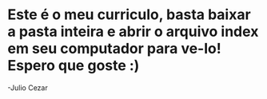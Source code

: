 # Este é o meu curriculo, basta baixar a pasta inteira e abrir o arquivo index em seu computador para ve-lo! Espero que goste :)

-Julio Cezar
